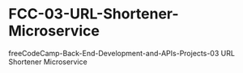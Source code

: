 # FCC-03-URL-Shortener-Microservice
freeCodeCamp-Back-End-Development-and-APIs-Projects-03 URL Shortener Microservice
